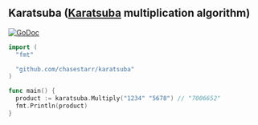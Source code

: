 ## Karatsuba ([Karatsuba](https://en.wikipedia.org/wiki/Karatsuba_algorithm) multiplication algorithm)

[![GoDoc](https://godoc.org/github.com/chasestarr/karatsuba?status.svg)](https://godoc.org/github.com/chasestarr/karatsuba)

```go
import (
  "fmt"

  "github.com/chasestarr/karatsuba"
)

func main() {
  product := karatsuba.Multiply("1234" "5678") // "7006652"
  fmt.Println(product)
}
```
